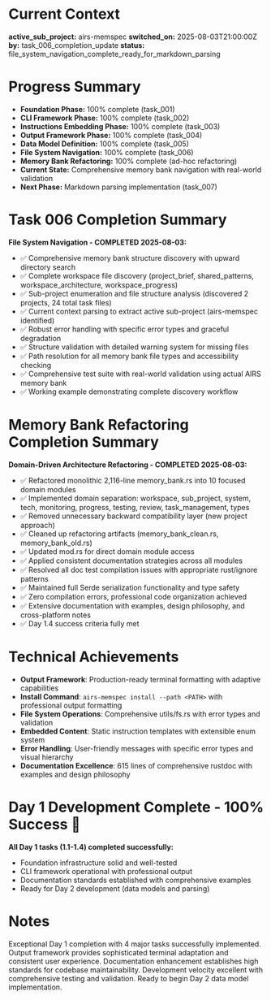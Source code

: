 # Current Context

**active_sub_project:** airs-memspec
**switched_on:** 2025-08-03T21:00:00Z
**by:** task_006_completion_update
**status:** file_system_navigation_complete_ready_for_markdown_parsing

# Progress Summary
- **Foundation Phase:** 100% complete (task_001)
- **CLI Framework Phase:** 100% complete (task_002) 
- **Instructions Embedding Phase:** 100% complete (task_003)
- **Output Framework Phase:** 100% complete (task_004)
- **Data Model Definition:** 100% complete (task_005)
- **File System Navigation:** 100% complete (task_006)
- **Memory Bank Refactoring:** 100% complete (ad-hoc refactoring)
- **Current State:** Comprehensive memory bank navigation with real-world validation
- **Next Phase:** Markdown parsing implementation (task_007)

# Task 006 Completion Summary
**File System Navigation - COMPLETED 2025-08-03:**
- ✅ Comprehensive memory bank structure discovery with upward directory search
- ✅ Complete workspace file discovery (project_brief, shared_patterns, workspace_architecture, workspace_progress)
- ✅ Sub-project enumeration and file structure analysis (discovered 2 projects, 24 total task files)
- ✅ Current context parsing to extract active sub-project (airs-memspec identified)
- ✅ Robust error handling with specific error types and graceful degradation
- ✅ Structure validation with detailed warning system for missing files
- ✅ Path resolution for all memory bank file types and accessibility checking
- ✅ Comprehensive test suite with real-world validation using actual AIRS memory bank
- ✅ Working example demonstrating complete discovery workflow

# Memory Bank Refactoring Completion Summary
**Domain-Driven Architecture Refactoring - COMPLETED 2025-08-03:**
- ✅ Refactored monolithic 2,116-line memory_bank.rs into 10 focused domain modules
- ✅ Implemented domain separation: workspace, sub_project, system, tech, monitoring, progress, testing, review, task_management, types
- ✅ Removed unnecessary backward compatibility layer (new project approach)
- ✅ Cleaned up refactoring artifacts (memory_bank_clean.rs, memory_bank_old.rs)
- ✅ Updated mod.rs for direct domain module access
- ✅ Applied consistent documentation strategies across all modules
- ✅ Resolved all doc test compilation issues with appropriate rust/ignore patterns
- ✅ Maintained full Serde serialization functionality and type safety
- ✅ Zero compilation errors, professional code organization achieved
- ✅ Extensive documentation with examples, design philosophy, and cross-platform notes
- ✅ Day 1.4 success criteria fully met

# Technical Achievements
- **Output Framework**: Production-ready terminal formatting with adaptive capabilities
- **Install Command**: `airs-memspec install --path <PATH>` with professional output formatting
- **File System Operations**: Comprehensive utils/fs.rs with error types and validation
- **Embedded Content**: Static instruction templates with extensible enum system
- **Error Handling**: User-friendly messages with specific error types and visual hierarchy
- **Documentation Excellence**: 615 lines of comprehensive rustdoc with examples and design philosophy

# Day 1 Development Complete - 100% Success 🎉
**All Day 1 tasks (1.1-1.4) completed successfully:**
- Foundation infrastructure solid and well-tested
- CLI framework operational with professional output
- Documentation standards established with comprehensive examples
- Ready for Day 2 development (data models and parsing)

# Notes
Exceptional Day 1 completion with 4 major tasks successfully implemented. Output framework provides sophisticated terminal adaptation and consistent user experience. Documentation enhancement establishes high standards for codebase maintainability. Development velocity excellent with comprehensive testing and validation. Ready to begin Day 2 data model implementation.

